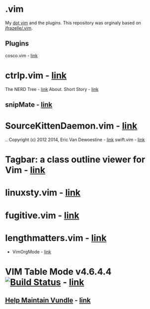 # .vim

My [dot vim](https://github.com/scanf/.vim/blob/master/.vimrc) and the plugins.
This repository was orginaly based on
[jfrazelle/.vim](https://github.com/jfrazelle/.vim.git).

## Plugins

cosco.vim - [link](bundle/cosco.vim)
# ctrlp.vim - [link](bundle/ctrlp.vim)
The NERD Tree - [link](bundle/nerdtree)
About. Short Story - [link](bundle/smartgf.vim)
## snipMate - [link](bundle/snipmate.vim)
# SourceKittenDaemon.vim - [link](bundle/sourcekittendaemon.vim)
.. Copyright (c) 2012  2014, Eric Van Dewoestine - [link](bundle/supertab)
swift.vim - [link](bundle/swift.vim)
# Tagbar: a class outline viewer for Vim - [link](bundle/tagbar)
# linuxsty.vim - [link](bundle/vim-addon-linux-coding-style)
# fugitive.vim - [link](bundle/vim-fugitive)
# lengthmatters.vim - [link](bundle/vim-lengthmatters)
* VimOrgMode - [link](bundle/vim-orgmode)
# VIM Table Mode v4.6.4.4 [![Build Status](https://travisci.org/dhruvasagar/vimtablemode.png?branch=master)](https://travisci.org/dhruvasagar/vimtablemode) - [link](bundle/vim-table-mode)
## [Help Maintain Vundle](https://github.com/VundleVim/Vundle.vim/issues/383) - [link](bundle/Vundle.vim)
